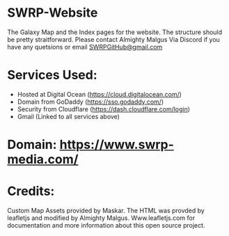 # SWRP-Website
The Galaxy Map and the Index pages for the website.
The structure should be pretty straitforward.
Please contact Almighty Malgus Via Discord if you have any quetsions
or email SWRPGitHub@gmail.com

Services Used:
========================
- Hosted at Digital Ocean (https://cloud.digitalocean.com/)
- Domain from GoDaddy (https://sso.godaddy.com/) 
- Security from Cloudflare (https://dash.cloudflare.com/login)
- Gmail (Linked to all services above)


# Domain: https://www.swrp-media.com/


Credits:
========================
Custom Map Assets provided by Maskar.
The HTML was provded by leafletjs and modified by Almighty Malgus.
Www.leafletjs.com for documentation and more information about this open source project.
